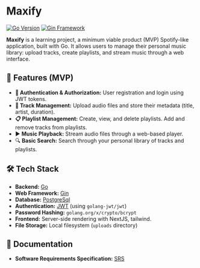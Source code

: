 # Maxify

[![Go Version](https://img.shields.io/badge/Go-1.25%2B-blue)](https://golang.org/)
[![Gin Framework](https://img.shields.io/badge/Framework-Gin-green)](https://gin-gonic.com/)

**Maxify** is a learning project, a minimum viable product (MVP) Spotify-like application, built with Go. It allows users to manage their personal music library: upload tracks, create playlists, and stream music through a web interface.

## 🚀 Features (MVP)

-   **🔐 Authentication & Authorization:** User registration and login using JWT tokens.
-   **🎵 Track Management:** Upload audio files and store their metadata (title, artist, duration).
-   **📋 Playlist Management:** Create, view, and delete playlists. Add and remove tracks from playlists.
-   ▶️ **Music Playback:** Stream audio files through a web-based player.
-   🔍 **Basic Search:** Search through your personal library of tracks and playlists.

## 🛠️ Tech Stack

-   **Backend:** [Go](https://golang.org/)
-   **Web Framework:** [Gin](https://gin-gonic.com/)
-   **Database:** [PostgreSql](https://www.postgresql.org/])
-   **Authentication:** [JWT](https://jwt.io/) (using `golang-jwt/jwt`)
-   **Password Hashing:** `golang.org/x/crypto/bcrypt`
-   **Frontend:** Server-side rendering with NextJS, tailwind.
-   **File Storage:** Local filesystem (`uploads` directory)

## 📄 Documentation

-   **Software Requirements Specification:** [SRS](./docs/SRS.md) 

